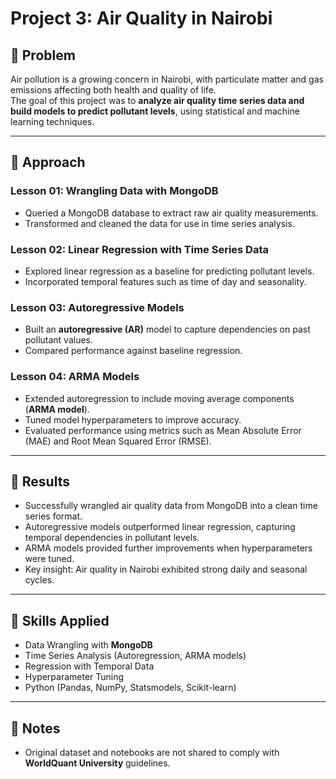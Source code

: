 # Project 3: Air Quality in Nairobi  

## 🔹 Problem  
Air pollution is a growing concern in Nairobi, with particulate matter and gas emissions affecting both health and quality of life.  
The goal of this project was to **analyze air quality time series data and build models to predict pollutant levels**, using statistical and machine learning techniques.  

---

## 🔹 Approach  

### Lesson 01: Wrangling Data with MongoDB  
- Queried a MongoDB database to extract raw air quality measurements.  
- Transformed and cleaned the data for use in time series analysis.  

### Lesson 02: Linear Regression with Time Series Data  
- Explored linear regression as a baseline for predicting pollutant levels.  
- Incorporated temporal features such as time of day and seasonality.  

### Lesson 03: Autoregressive Models  
- Built an **autoregressive (AR)** model to capture dependencies on past pollutant values.  
- Compared performance against baseline regression.  

### Lesson 04: ARMA Models  
- Extended autoregression to include moving average components (**ARMA model**).  
- Tuned model hyperparameters to improve accuracy.  
- Evaluated performance using metrics such as Mean Absolute Error (MAE) and Root Mean Squared Error (RMSE).  

---

## 🔹 Results  
- Successfully wrangled air quality data from MongoDB into a clean time series format.  
- Autoregressive models outperformed linear regression, capturing temporal dependencies in pollutant levels.  
- ARMA models provided further improvements when hyperparameters were tuned.  
- Key insight: Air quality in Nairobi exhibited strong daily and seasonal cycles.  

---

## 🔹 Skills Applied  
- Data Wrangling with **MongoDB**  
- Time Series Analysis (Autoregression, ARMA models)  
- Regression with Temporal Data  
- Hyperparameter Tuning  
- Python (Pandas, NumPy, Statsmodels, Scikit-learn)  

---

## 🔹 Notes  
- Original dataset and notebooks are not shared to comply with **WorldQuant University** guidelines.  

